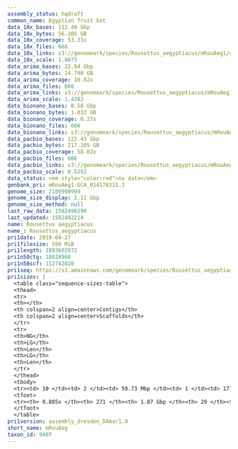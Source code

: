 ```yaml
---
assembly_status: hqdraft
common_name: Egyptian fruit bat
data_10x_bases: 112.49 Gbp
data_10x_bytes: 56.105 GB
data_10x_coverage: 53.31x
data_10x_files: 666
data_10x_links: s3://genomeark/species/Rousettus_aegyptiacus/mRouAeg1/genomic_data/10x/<br>
data_10x_scale: 1.8673
data_arima_bases: 22.84 Gbp
data_arima_bytes: 14.790 GB
data_arima_coverage: 10.82x
data_arima_files: 666
data_arima_links: s3://genomeark/species/Rousettus_aegyptiacus/mRouAeg1/genomic_data/arima/<br>
data_arima_scale: 1.4382
data_bionano_bases: 0.58 Gbp
data_bionano_bytes: 1.033 GB
data_bionano_coverage: 0.27x
data_bionano_files: 666
data_bionano_links: s3://genomeark/species/Rousettus_aegyptiacus/mRouAeg1/genomic_data/bionano/<br>
data_pacbio_bases: 122.43 Gbp
data_pacbio_bytes: 217.105 GB
data_pacbio_coverage: 58.02x
data_pacbio_files: 666
data_pacbio_links: s3://genomeark/species/Rousettus_aegyptiacus/mRouAeg1/genomic_data/pacbio/<br>
data_pacbio_scale: 0.5252
data_status: <em style="color:red">no data</em>
genbank_pri: mRouAeg1:GCA_014176215.1
genome_size: 2109999999
genome_size_display: 2.11 Gbp
genome_size_method: null
last_raw_data: 1582490290
last_updated: 1582492214
name: Rousettus aegyptiacus
name_: Rousettus_aegyptiacus
pri1date: 2019-04-27
pri1filesize: 599 MiB
pri1length: 1893602072
pri1n50ctg: 18628968
pri1n50scf: 112742020
pri1seq: https://s3.amazonaws.com/genomeark/species/Rousettus_aegyptiacus/mRouAeg1/assembly_dresden_DAmar1.0/mRouAeg1.pri.asm.20190427.fasta.gz
pri1sizes: |
  <table class="sequence-sizes-table">
  <thead>
  <tr>
  <th></th>
  <th colspan=2 align=center>Contigs</th>
  <th colspan=2 align=center>Scaffolds</th>
  </tr>
  <tr>
  <th>NG</th>
  <th>LG</th>
  <th>Len</th>
  <th>LG</th>
  <th>Len</th>
  </tr>
  </thead>
  <tbody>
  <tr><td> 10 </td><td> 2 </td><td> 59.73 Mbp </td><td> 1 </td><td> 177.60 Mbp </td></tr>  <tr><td> 20 </td><td> 7 </td><td> 41.71 Mbp </td><td> 2 </td><td> 173.79 Mbp </td></tr>  <tr><td> 30 </td><td> 12 </td><td> 31.55 Mbp </td><td> 3 </td><td> 160.59 Mbp </td></tr>  <tr><td> 40 </td><td> 20 </td><td> 24.21 Mbp </td><td> 5 </td><td> 115.50 Mbp </td></tr>  <tr style="background-color:#cccccc;"><td> 50 </td><td> 30 </td><td style="background-color:#88ff88;"> 18.63 Mbp </td><td> 7 </td><td style="background-color:#88ff88;"> 112.74 Mbp </td></tr>  <tr><td> 60 </td><td> 43 </td><td> 13.65 Mbp </td><td> 8 </td><td> 106.50 Mbp </td></tr>  <tr><td> 70 </td><td> 63 </td><td> 8.03 Mbp </td><td> 11 </td><td> 94.23 Mbp </td></tr>  <tr><td> 80 </td><td> 100 </td><td> 4.03 Mbp </td><td> 13 </td><td> 61.85 Mbp </td></tr>  <tr><td> 90 </td><td> 0 </td><td>  </td><td> 0 </td><td>  </td></tr>  <tr><td> 100 </td><td> 0 </td><td>  </td><td> 0 </td><td>  </td></tr>  </tbody>
  <tfoot>
  <tr><th> 0.885x </th><th> 271 </th><th> 1.87 Gbp </th><th> 29 </th><th> 1.89 Gbp </th></tr>
  </tfoot>
  </table>
pri1version: assembly_dresden_DAmar1.0
short_name: mRouAeg
taxon_id: 9407
---
```

